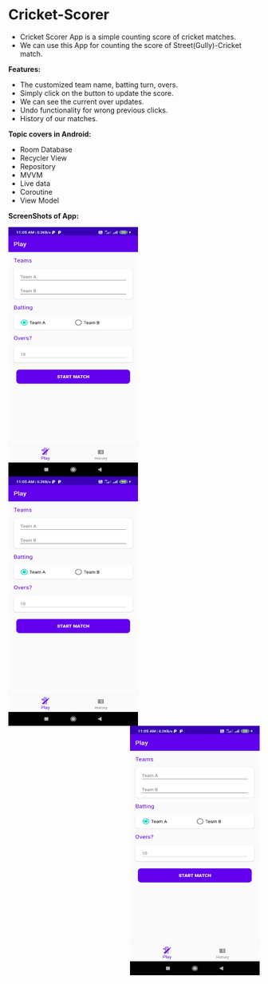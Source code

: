 # Cricket-Scorer

- Cricket Scorer App is a simple counting score of cricket matches.
- We can use this App for counting the score of Street(Gully)-Cricket match.

**Features:** 
- The customized team name, batting turn, overs.
- Simply click on the button to update the score.
- We can see the current over updates.
- Undo functionality for wrong previous clicks.
- History of our matches.

**Topic covers in Android:**
- Room Database
- Recycler View
- Repository
- MVVM
- Live data
- Coroutine
- View Model

**ScreenShots of App:**
<p>
  <img align="left" src = "images/Screen fragment_play.jpg" width="260" height="500" >
  <img align="center" src = "images/Screen fragment_play.jpg" width="260" height="500" >
  <img align="right" src = "images/Screen fragment_play.jpg" width="260" height="500" >
</p>
